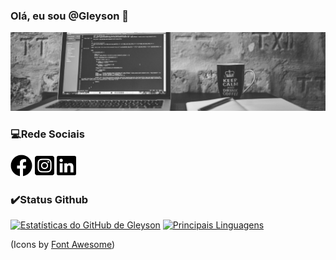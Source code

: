 ### Olá, eu sou @Gleyson 👋

<div class="container">
<img src="Design sem nome.png">
</div>

### 💻Rede Sociais

[<img src="/icons/facebook-brands.svg" width="35">](https://www.facebook.com/gleyson.andrade.520) 
[<img src="/icons/instagram-square-brands.svg" width="31">](https://www.instagram.com/gleyson_alves_andrade/)
[<img src="/icons/linkedin-brands.svg" width="31">](https://www.linkedin.com/in/gleyson-andrade-a71a65120/)

### :heavy_check_mark:Status Github

[![Estatísticas do GitHub de Gleyson](https://github-readme-stats.vercel.app/api?username=gleysonandrade&show_icons=true)](https://github.com/gleysonandrade/github-readme-stats)
[![Principais Linguagens](https://github-readme-stats.vercel.app/api/top-langs/?username=gleysonandrade&layout=compact)](https://github.com/gleysonandrade/github-readme-stats)


(Icons by [Font Awesome](https://fontawesome.com/license/free))
